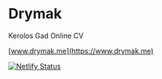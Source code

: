 # Drymak
Kerolos Gad Online CV  

[www.drymak.me](https://www.drymak.me)  

[![Netlify Status](https://api.netlify.com/api/v1/badges/15021acc-d02b-4672-b932-7e3f231268e9/deploy-status)](https://app.netlify.com/sites/drymak-cv/deploys)  
